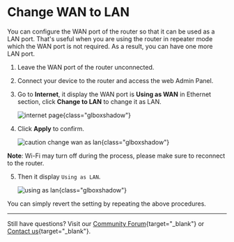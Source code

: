 # Change WAN to LAN

You can configure the WAN port of the router so that it can be used as a LAN port. That's useful when you are using the router in repeater mode which the WAN port is not required. As a result, you can have one more LAN port.

1. Leave the WAN port of the router unconnected.

2. Connect your device to the router and access the web Admin Panel.

3. Go to **Internet**, it display the WAN port is **Using as WAN** in Ethernet section, click **Change to LAN** to change it as LAN.

	![internet page](https://static.gl-inet.com/docs/router/en/4/tutorials/change_wan_to_lan/ethernet_no_cable.png){class="glboxshadow"}

4. Click **Apply** to confirm.

	![caution change wan as lan](https://static.gl-inet.com/docs/router/en/4/tutorials/change_wan_to_lan/ethernet_change_to_lan_caution.png){class="glboxshadow"}

  **Note**: Wi-Fi may turn off during the process, please make sure to reconnect to the router.

5. Then it display `Using as LAN`.

	![using as lan](https://static.gl-inet.com/docs/router/en/4/tutorials/change_wan_to_lan/ethernet_using_as_lan.png){class="glboxshadow"}

You can simply revert the setting by repeating the above procedures.

---

Still have questions? Visit our [Community Forum](https://forum.gl-inet.com){target="_blank"} or [Contact us](https://www.gl-inet.com/contacts/){target="_blank"}.
